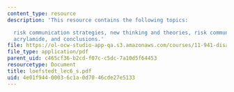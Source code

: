 ```yaml
---
content_type: resource
description: 'This resource contains the following topics:

  risk communication strategies, new thinking and theories, risk communication and
  acrylamide, and conclusions.'
file: https://ol-ocw-studio-app-qa.s3.amazonaws.com/courses/11-941-disaster-vulnerability-and-resilience-spring-2005/4e01f94400036c1a0d7046cde27e5133_loefstedt_lec6_s.pdf
file_type: application/pdf
parent_uid: c465cf36-b2cd-f07c-c5dc-7a10d5f64453
resourcetype: Document
title: loefstedt_lec6_s.pdf
uid: 4e01f944-0003-6c1a-0d70-46cde27e5133
---
```

